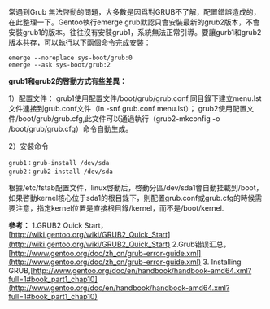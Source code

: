 <!---
markmeta_author: wongoo
markmeta_date: 2013-10-16 11:07:09+00:00
excerpt: Gentoo Linux Grub 無法啓動問題
slug: gentoo-linux-grub-cant-start
markmeta_title: Gentoo:Grub 無法啓動的問題
wordpress_id: 528
markmeta_categories: Experience
markmeta_tags: gentoo,grub,grub2,linux
-->

常遇到Grub 無法啓動的問題，大多數是因爲對GRUB不了解，配置錯誤造成的，在此整理一下。Gentoo執行emerge grub默認只會安裝最新的grub2版本，不會安裝grub1的版本。往往沒有安裝grub1，系統無法正常引導。要讓gurb1和grub2版本共存，可以執行以下兩個命令完成安裝：

    
    emerge --noreplace sys-boot/grub:0
    emerge --ask sys-boot/grub:2
    


**grub1和grub2的啓動方式有些差異：**

1）配置文件：
 grub1使用配置文件/boot/grub/grub.conf,同目錄下建立menu.lst文件連接到grub.conf文件（ln -snf grub.conf menu.lst）；
 grub2使用配置文件/boot/grub/grub.cfg,此文件可以通過執行（grub2-mkconfig -o /boot/grub/grub.cfg）命令自動生成。

2）安裝命令

     
    grub1：grub-install /dev/sda
    grub2：grub2-install /dev/sda
    


根據/etc/fstab配置文件，linux啓動后，啓動分區/dev/sda1會自動挂載到/boot，如果啓動kernel核心位于sda1的根目錄下，則配置grub.conf或grub.cfg的時候需要注意，指定kernel位置是直接根目錄/kernel，而不是/boot/kernel.

**參考：**
1.GRUB2 Quick Start，[http://wiki.gentoo.org/wiki/GRUB2_Quick_Start](http://wiki.gentoo.org/wiki/GRUB2_Quick_Start)
2.Grub错误汇总，[http://www.gentoo.org/doc/zh_cn/grub-error-guide.xml](http://www.gentoo.org/doc/zh_cn/grub-error-guide.xml)
3. Installing GRUB,[http://www.gentoo.org/doc/en/handbook/handbook-amd64.xml?full=1#book_part1_chap10](http://www.gentoo.org/doc/en/handbook/handbook-amd64.xml?full=1#book_part1_chap10)
